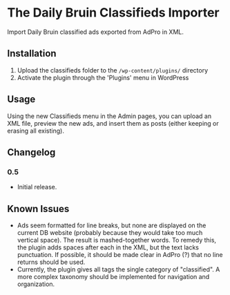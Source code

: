 # The Daily Bruin Classifieds Importer

Import Daily Bruin classified ads exported from AdPro in XML.

## Installation

1. Upload the classifieds folder to the `/wp-content/plugins/` directory
2. Activate the plugin through the 'Plugins' menu in WordPress

## Usage

Using the new Classifieds menu in the Admin pages, you can upload an XML file, preview the new ads, and insert them as posts (either keeping or erasing all existing).

## Changelog

### 0.5 #
* Initial release.

## Known Issues

*	Ads seem formatted for line breaks, but none are displayed on the current DB website (probably because they would take too much vertical space). The result is mashed-together words. To remedy this, the plugin adds spaces after each <paragraph> in the XML, but the text lacks punctuation. If possible, it should be made clear in AdPro (?) that no line returns should be used.
*	Currently, the plugin gives all tags the single category of "classified". A more complex taxonomy should be implemented for navigation and organization. 

